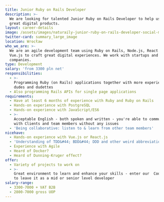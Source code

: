 ```yaml
---
title: Junior Ruby on Rails Developer
description: >-
  We are looking for talented Junior Ruby on Rails Developer to help us build
  great digital products.
layout: career-details
image: /assets/images/naturaily-junior-ruby-on-rails-developer-social-media.png
twitter-card: summary_large_image
location: Wrocław
who_we_are: >-
  We are an agile development team using Ruby on Rails, Node.js, React.js, and
  Vue.js to craft great digital experiences. We work with startups and grown-up
  companies.
type: Development
salary: 'from 3300 pln net'
responsibilities:
  - >-
    Programming Ruby (on Rails) applications together with more experienced
    dudes and dudettes
  - Also programming Rails APIs for single page applications
requirements:
  - Have at least 6 months of experience with Ruby and Ruby on Rails
  - Hands-on experience with PostgreSQL
  - Hands-on experience with JavaScript/ES6
  - >-
    Acceptable English - both spoken and written - you're able to communicate
    with Clients and team members without any issues
  - 'Being collaborative: listen to & learn from other team members'
nicehave:
  - Hands-on experience with Vue.js or React.js
  - 'Understanding of TDD&#44; BDD&#44; DDD and other weird abbreviations'
  - Experience with Agile
  - Heard of Docker?
  - Heard of Dunning-Kruger effect?
offer:
  - Variety of projects to work on
  - >-
    Great environment to learn and enhance your skills - enter our  Codemaggedon
    to leave it as a mid or senior level developer
salary-range:
  - 3300-7000 + VAT B2B
  - 2800-7000 gross UOP
---
```

